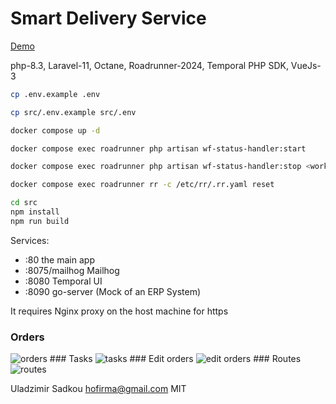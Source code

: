 # Smart Delivery Service

[Demo](https://delivery.cloud-workflow.com)

php-8.3, Laravel-11, Octane, Roadrunner-2024, Temporal PHP SDK, VueJs-3

```sh
cp .env.example .env

cp src/.env.example src/.env

docker compose up -d

docker compose exec roadrunner php artisan wf-status-handler:start

docker compose exec roadrunner php artisan wf-status-handler:stop <workflow_id>

docker compose exec roadrunner rr -c /etc/rr/.rr.yaml reset

cd src 
npm install
npm run build
```
Services:
- :80 the main app
- :8075/mailhog Mailhog
- :8080 Temporal UI
- :8090 go-server (Mock of an ERP System)

It requires Nginx proxy on the host machine for https

### Orders
<img src="https://drive.google.com/file/d/16cbE-RQyaELB9R_RPZvN4N1NBVVnh0as/view?usp=sharing" alt="orders">
### Tasks
<img src="https://drive.google.com/file/d/13p-dkxYoKdHqmYZjewQkFSQTvv4UJC04/view?usp=sharing" alt="tasks">
### Edit orders
<img src="https://drive.google.com/file/d/1G82NcATV2v7x7CkhpAudWLYZyBytBRlh/view?usp=sharing" alt="edit orders">
### Routes
<img src="https://drive.google.com/file/d/1ne4dWNmYl61FYtOHXWiXIuQRGeaFGnam/view?usp=sharing" alt="routes">


Uladzimir Sadkou hofirma@gmail.com MIT
